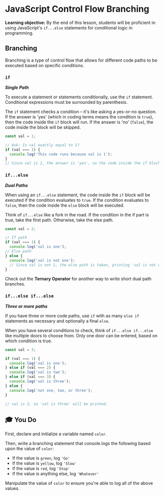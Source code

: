 <h1>
  <span class="headline">JavaScript Control Flow</span>
  <span class="subhead">Branching</span>
</h1>

**Learning objective:** By the end of this lesson, students will be proficient in using JavaScript's `if...else` statements for conditional logic in programming.

## Branching

Branching is a type of control flow that allows for different code paths to be executed based on specific conditions.

### `if`

***Single Path***

To execute a statement or statements conditionally, use the `if` statement. Conditional expressions must be surrounded by parenthesis.

The `if` statement checks a condition – it's like asking a yes-or-no question. If the answer is 'yes' (which in coding terms means the condition is `true`), then the code inside the `if` block will run. If the answer is 'no' (`false`), the code inside the block will be skipped.

```js
const val = 1;

// Ask: Is val exactly equal to 1?
if (val === 1) {
  console.log('This code runs because val is 1');
}
// Since val is 1, the answer is 'yes', so the code inside the if block runs.
```

### `if...else`

***Dual Paths***

When using an `if...else` statement, the code inside the `if` block will be executed if the condition evaluates to `true`. If the condition evaluates to `false`, then the code inside the `else` block will be executed. 

Think of `if...else` like a fork in the road. If the condition in the if part is true, take the first path. Otherwise, take the else path.

```js
const val = 2;

// If path
if (val === 1) {
  console.log('val is one');
// Else path
} else {
  console.log('val is not one');
  // Since val is not 1, the else path is taken, printing 'val is not one'.
}
```
Check out the **Ternary Operator** for another way to write short dual path branches.

### `if...else if...else`

***Three or more paths***

If you have three or more code paths, use `if` with as many `else if` statements as necessary and optionally a final `else`.

When you have several conditions to check, think of `if...else if...else` like multiple doors to choose from. Only one door can be entered, based on which condition is true.

```js
const val = 3;

if (val === 1) {
  console.log('val is one');
} else if (val === 2) {
  console.log('val is two');
} else if (val === 3) {
  console.log('val is three');
} else {
  console.log('not one, two, or three');
}

// val is 3, so 'val is three' will be printed.
```

## 🎓 You Do

First, declare and initialize a variable named `color`.

Then, write a branching statement that console.logs the following based upon the value of `color`: 

- If the value is `green`, log `'Go'`
- If the value is `yellow`, log `'Slow'`
- If the value is `red`, log `'Stop'`
- If the value is anything else, log `'Whatever'`

Manipulate the value of `color` to ensure you're able to log all of the above values.
